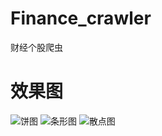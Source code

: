 # Finance_crawler
财经个股爬虫
# 效果图
![饼图](https://user-images.githubusercontent.com/124339298/219856826-e6354bd3-5247-4387-8426-9d69830e75a1.png)
![条形图](https://user-images.githubusercontent.com/124339298/219865307-1edf1123-86ee-44e1-85f0-bf2f19ce78a0.png)
![散点图](https://user-images.githubusercontent.com/124339298/219866887-f0ed3946-658c-457e-bc8d-9ed4b5eb6632.png)


